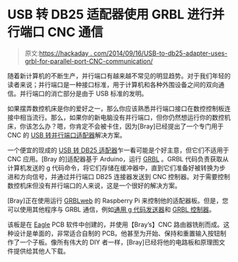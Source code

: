 # USB 转 DB25 适配器使用 GRBL 进行并行端口 CNC 通信

> 原文:[https://hackaday . com/2014/09/16/USB-to-db25-adapter-uses-grbl-for-parallel-port-CNC-communication/](https://hackaday.com/2014/09/16/usb-to-db25-adapter-uses-grbl-for-parallel-port-cnc-communication/)

随着新计算机的不断生产，并行端口有越来越不常见的明显趋势。对于我们年轻的读者来说；并行端口是一种接口标准，用于计算机和各种外围设备之间的双向通信。并行端口的消亡部分是由于 USB 标准的发明。

如果摆弄数控机床是你的爱好之一，那么你应该熟悉并行端口接口在数控控制板连接中相当流行。那么，如果你的新电脑没有并行端口，但你仍然想运行你的数控机床，你该怎么办？嗯，你肯定不会被卡住，因为[Bray]已经提出了一个专门用于 CNC 的 [USB 转并行端口适配器](http://www.coreforge.com/blog/2014/08/grbl-tb6560-interface/)解决方案。

一个便宜的现成的 [USB 转 DB25 适配器](http://cdn-images.sewelldirect.com/products/SW-4518/SW-4518.jpg)乍一看可能是个好主意，但它们不适用于 CNC 应用。[Bray 的]适配器基于 Arduino，运行 [GRBL](http://bengler.no/grbl) 。GRBL 代码负责获取从计算机发送的 g 代码命令，将它们存储在缓冲器中，直到它们准备好被转换为步进和方向信号，并通过并行端口 DB25 连接器发送到 CNC 控制器。对于需要控制数控机床但没有并行端口的人来说，这是一个很好的解决方案。

[Bray]正在使用运行 [GRBLweb](https://github.com/andrewhodel/grblweb) 的 Raspberry Pi 来控制他的适配器板。但是，您可以使用其他程序与 GRBL 通信，例如[通用 g 代码发送器](https://github.com/winder/Universal-G-Code-Sender)和 [GRBL 控制器](http://zapmaker.org/projects/grbl-controller-3-0/)。

该板是在 [Eagle](http://www.cadsoftusa.com/eagle-pcb-design-software/product-overview/?language=en) PCB 软件中创建的，并使用【Bray’s】CNC 路由器铣削而成。这种设计是单面的，非常适合自制的 PCB。他甚至为开始、保持和重置输入按钮制作了一个子板。像所有伟大的 DIY 者一样，[Bray]已经将他的电路板和原理图文件提供给其他人下载。